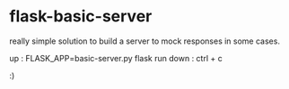 # flask-basic-server

really simple solution to build a server to mock responses in some cases.

up : FLASK_APP=basic-server.py flask run
down : ctrl + c

:)
